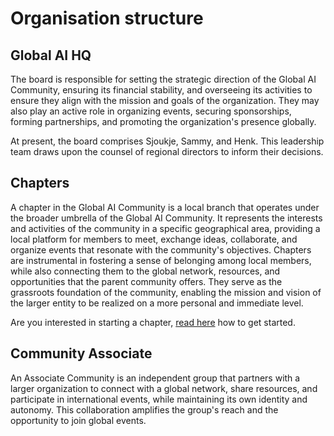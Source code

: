 # Organisation structure


## Global AI HQ
The board is responsible for setting the strategic direction of the Global AI Community, ensuring its financial stability, and overseeing its activities to ensure they align with the mission and goals of the organization. They may also play an active role in organizing events, securing sponsorships, forming partnerships, and promoting the organization's presence globally.

At present, the board comprises Sjoukje, Sammy, and Henk. This leadership team draws upon the counsel of regional directors to inform their decisions.


## Chapters
A chapter in the Global AI Community is a local branch that operates under the broader umbrella of the Global AI Community. It represents the interests and activities of the community in a specific geographical area, providing a local platform for members to meet, exchange ideas, collaborate, and organize events that resonate with the community's objectives. Chapters are instrumental in fostering a sense of belonging among local members, while also connecting them to the global network, resources, and opportunities that the parent community offers. They serve as the grassroots foundation of the community, enabling the mission and vision of the larger entity to be realized on a more personal and immediate level.

Are you interested in starting a chapter, [read here](/about/start-a-chapter/) how to get started.


## Community Associate
An Associate Community is an independent group that partners with a larger organization to connect with a global network, share resources, and participate in international events, while maintaining its own identity and autonomy. This collaboration amplifies the group's reach and the opportunity to join global events.





